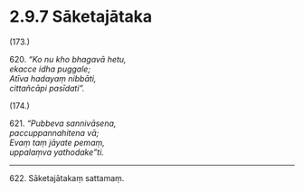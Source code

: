 

# 2.9.7 Sāketajātaka




(173.)

620\. _“Ko nu kho bhagavā hetu,_  
_ekacce idha puggale;_  
_Atīva hadayaṃ nibbāti,_  
_cittañcāpi pasīdati”._  


(174.)

621\. _“Pubbeva sannivāsena,_  
_paccuppannahitena vā;_  
_Evaṃ taṃ jāyate pemaṃ,_  
_uppalaṃva yathodake”ti._  


---

622\. Sāketajātakaṃ sattamaṃ.





